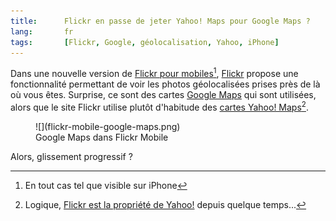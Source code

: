 ```yaml
---
title:      Flickr en passe de jeter Yahoo! Maps pour Google Maps ?
lang:       fr
tags:       [Flickr, Google, géolocalisation, Yahoo, iPhone]
---
```


Dans une nouvelle version de [Flickr pour mobiles](http://m.flickr.com/)[^1], [Flickr](http://www.flickr.com/) propose une fonctionnalité permettant de voir les photos géolocalisées prises près de là où vous êtes. Surprise, ce sont des cartes [Google Maps](http://maps.google.com/) qui sont utilisées, alors que le site Flickr utilise plutôt d'habitude des [cartes Yahoo! Maps](http://www.flickr.com/map/)[^2].

[^1]: En tout cas tel que visible sur iPhone

[^2]: Logique, [Flickr est la propriété de Yahoo!](/2005/03/flickr-dans-l-escarcelle-de-yahoo.html) depuis quelque temps...

<figure markdown="1">
  ![](flickr-mobile-google-maps.png)
  <figcaption>
  Google Maps dans Flickr Mobile
  </figcaption>
</figure>


Alors, glissement progressif ?
